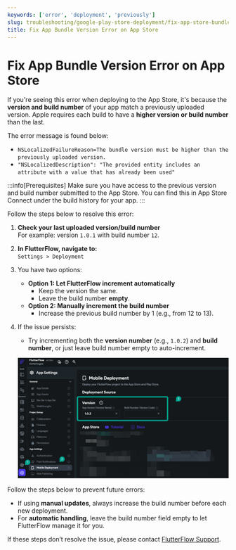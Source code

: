```yaml
---
keywords: ['error', 'deployment', 'previously']
slug: troubleshooting/google-play-store-deployment/fix-app-store-bundle-version-error
title: Fix App Bundle Version Error on App Store
---
```


# Fix App Bundle Version Error on App Store

If you're seeing this error when deploying to the App Store, it's because the **version and build number** of your app match a previously uploaded version. Apple requires each build to have a **higher version or build number** than the last.

The error message is found below: 

   - `NSLocalizedFailureReason=The bundle version must be higher than the previously uploaded version.`
   - `"NSLocalizedDescription": "The provided entity includes an attribute with a value that has already been used"`

:::info[Prerequisites]
Make sure you have access to the previous version and build number submitted to the App Store. You can find this in App Store Connect under the build history for your app.
:::

Follow the steps below to resolve this error:

1. **Check your last uploaded version/build number**  
   For example: version `1.0.1` with build number `12`.

2. **In FlutterFlow, navigate to:**  
   `Settings > Deployment`

3. You have two options:
   - **Option 1: Let FlutterFlow increment automatically**  
     - Keep the version the same.
     - Leave the build number **empty**.
   - **Option 2: Manually increment the build number**  
     - Increase the previous build number by 1 (e.g., from 12 to 13).

4. If the issue persists:
   - Try incrementing both the **version number** (e.g., `1.0.2`) and **build number**, or just leave build number empty to auto-increment.

   ![](../assets/20250430121110741307.png)

Follow the steps below to prevent future errors:

   - If using **manual updates**, always increase the build number before each new deployment.
   - For **automatic handling**, leave the build number field empty to let FlutterFlow manage it for you.

If these steps don’t resolve the issue, please contact [FlutterFlow Support](mailto:support@flutterflow.io).
